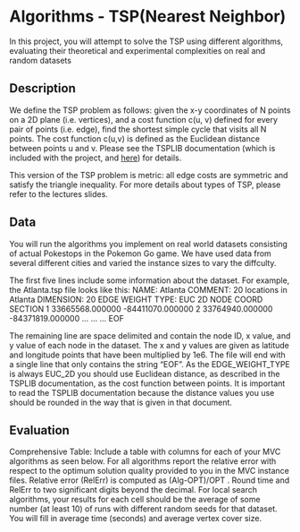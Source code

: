 # Algorithms - TSP(Nearest Neighbor)
In this project, you will attempt to solve the TSP using different algorithms, evaluating their theoretical and experimental complexities on real and random datasets

## Description
We define the TSP problem as follows: given the x-y coordinates of N points on a 2D plane (i.e. vertices), and a cost function c(u, v) defined for every pair of points (i.e. edge), find the shortest simple cycle that visits all N points. The cost function c(u,v) is defined as the Euclidean distance between points u and v. Please see the TSPLIB documentation (which is included with the project, and [here](http://comopt.ifi.uni-heidelberg.de/software/TSPLIB95/tsp95.pdf)) for details. 

This version of the TSP problem is metric: all edge costs are symmetric and satisfy the triangle inequality. For more details about types of TSP, please refer to the lectures slides.

## Data
You will run the algorithms you implement on real world datasets consisting of actual Pokestops in the Pokemon Go game. We have used data from several different cities and varied the instance sizes to vary the diffculty.

The first five lines include some information about the dataset. For example, the Atlanta.tsp file looks like this:
NAME: Atlanta
COMMENT: 20 locations in Atlanta DIMENSION: 20
EDGE WEIGHT TYPE: EUC 2D NODE COORD SECTION
1   33665568.000000 -84411070.000000 
2   33764940.000000 -84371819.000000
...
...
...
EOF

The remaining line are space delimited and contain the node ID, x value, and y value of each node in the dataset. The x and y values are given as latitude and longitude points that have been multiplied by 1e6. The file will end with a single line that only contains the string “EOF”. As the EDGE_WEIGHT_TYPE is always EUC_2D you should use Euclidean distance, as described in the TSPLIB documentation, as the cost function between points. It is important to read the TSPLIB documentation because the distance values you use should be rounded in the way that is given in that document.

## Evaluation
Comprehensive Table: Include a table with columns for each of your MVC algorithms as seen below. For all algorithms report the relative error with respect to the optimum solution quality provided to you in the MVC instance files. Relative error (RelErr) is computed as (Alg-OPT)/OPT . Round time and RelErr to two significant digits beyond the decimal. For local search algorithms, your results for each cell should be the average of some number (at least 10) of runs with different random seeds for that dataset. You will fill in average time (seconds) and average vertex cover size.
